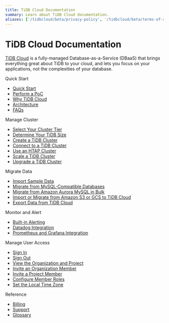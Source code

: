 ```yaml
---
title: TiDB Cloud Documentation
summary: Learn about TiDB Cloud documentation.
aliases: ['/tidbcloud/beta/privacy-policy', '/tidbcloud/beta/terms-of-service', '/tidbcloud/beta/service-level-agreement']
---
```


<!-- markdownlint-disable MD046 -->

# TiDB Cloud Documentation

[TiDB Cloud](https://pingcap.com/products/tidbcloud) is a fully-managed Database-as-a-Service (DBaaS) that brings everything great about TiDB to your cloud, and lets you focus on your applications, not the complexities of your database.

<NavColumns>
<NavColumn>
<ColumnTitle>Quick Start</ColumnTitle>

- [Quick Start](/tidb-cloud/tidb-cloud-quickstart.md)
- [Perform a PoC](/tidb-cloud/tidb-cloud-poc.md)
- [Why TiDB Cloud](/tidb-cloud/tidb-cloud-intro.md)
- [Architecture](/tidb-cloud/tidb-cloud-intro.md#architecture)
- [FAQs](/tidb-cloud/tidb-cloud-faq.md)

</NavColumn>

<NavColumn>
<ColumnTitle>Manage Cluster</ColumnTitle>

- [Select Your Cluster Tier](/tidb-cloud/select-cluster-tier.md)
- [Determine Your TiDB Size](/tidb-cloud/size-your-cluster.md)
- [Create a TiDB Cluster](/tidb-cloud/create-tidb-cluster.md)
- [Connect to a TiDB Cluster](/tidb-cloud/connect-to-tidb-cluster.md)
- [Use an HTAP Cluster](/tidb-cloud/use-htap-cluster.md)
- [Scale a TiDB Cluster](/tidb-cloud/scale-tidb-cluster.md)
- [Upgrade a TiDB Cluster](/tidb-cloud/upgrade-tidb-cluster.md)

</NavColumn>

<NavColumn>
<ColumnTitle>Migrate Data</ColumnTitle>

- [Import Sample Data](/tidb-cloud/import-sample-data.md)
- [Migrate from MySQL-Compatible Databases](/tidb-cloud/migrate-data-into-tidb.md)
- [Migrate from Amazon Aurora MySQL in Bulk](/tidb-cloud/migrate-from-aurora-bulk-import.md)
- [Import or Migrate from Amazon S3 or GCS to TiDB Cloud](/tidb-cloud/migrate-from-amazon-s3-or-gcs.md)
- [Export Data from TiDB Cloud](/tidb-cloud/export-data-from-tidb-cloud.md)

</NavColumn>

<NavColumn>
<ColumnTitle>Monitor and Alert</ColumnTitle>

- [Built-in Alerting](/tidb-cloud/monitor-built-in-alerting.md)
- [Datadog Integration](/tidb-cloud/monitor-datadog-integration.md)
- [Prometheus and Grafana Integration](/tidb-cloud/monitor-prometheus-and-grafana-integration.md)

</NavColumn>

<NavColumn>
<ColumnTitle>Manage User Access</ColumnTitle>

- [Sign In](/tidb-cloud/manage-user-access.md#sign-in)
- [Sign Out](/tidb-cloud/manage-user-access.md#sign-out)
- [View the Organization and Project](/tidb-cloud/manage-user-access.md#view-the-organization-and-project)
- [Invite an Organization Member](/tidb-cloud/manage-user-access.md#invite-an-organization-member)
- [Invite a Project Member](/tidb-cloud/manage-user-access.md#invite-a-project-member)
- [Configure Member Roles](/tidb-cloud/manage-user-access.md#configure-member-roles)
- [Set the Local Time Zone](/tidb-cloud/manage-user-access.md#set-the-local-time-zone)

</NavColumn>

<NavColumn>
<ColumnTitle>Reference</ColumnTitle>

- [Billing](/tidb-cloud/tidb-cloud-billing.md)
- [Support](/tidb-cloud/tidb-cloud-support.md)
- [Glossary](/tidb-cloud/tidb-cloud-glossary.md)

</NavColumn>

</NavColumns>
